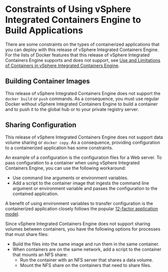 # Constraints of Using vSphere Integrated Containers Engine to Build Applications #

There are some constraints on the types of containerized applications that you can deploy with this release of vSphere Integrated Containers Engine. For the lists of Docker features that this release of vSphere Integrated Containers Engine supports and does not support, see [Use and Limitations of Containers in vSphere Integrated Containers Engine](container_limitations.md). 

##  Building Container Images ##

This release of vSphere Integrated Containers Engine does not support  the `docker build` or `push` commands. As a consequence, you must use regular Docker without vSphere Integrated Containers Engine to build a container and to push it to the global hub or to your private registry server. 

## Sharing Configuration ##

This release of vSphere Integrated Containers Engine does not support  data volume sharing or `docker copy`. As a consequence, providing configuration to a containerized application has some constraints. 

An example of a configuration is the configuration files for a Web server. To pass configuration to a container when using vSphere Integrated Containers Engine, you can use the following workaround:

- Use command line arguments or environment variables. 
- Add a script to the container image that ingests the command line argument or environment variable and passes the configuration to the contained application. 

A benefit of using environment variables to transfer configuration is the containerized application closely follows the popular [12-factor application model](https://12factor.net/).

Since vSphere Integrated Containers Engine does not support sharing volumes between containers, you have the following options for processes that must share files:

- Build the files into the same image and run them in the same container.
- When containers are on the same network, add a script to the container that mounts an NFS share:
	- Run the container with an NFS server that shares a data volume.
	- Mount the NFS share on the containers that need to share files.



